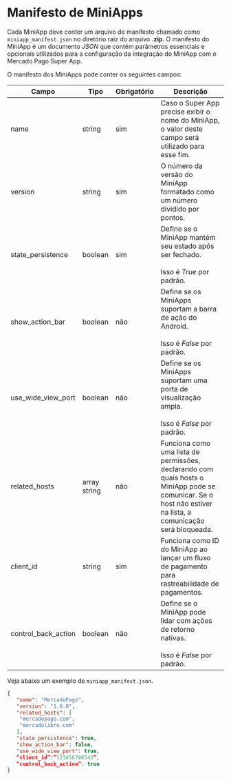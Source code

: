 # Manifesto de MiniApps 

Cada MiniApp deve conter um arquivo de manifesto chamado como `miniapp_manifest.json` no diretório raiz do arquivo **.zip**. O manifesto do MiniApp é um documento _JSON_ que contém parâmetros essenciais e opcionais utilizados para a configuração da integração do MiniApp com o Mercado Pago Super App.

O manifesto dos MiniApps pode conter os seguintes campos:

| Campo  | Tipo  | Obrigatório  | Descrição |
| --- | --- | --- | --- |
| name | string | sim | Caso o Super App precise exibir o nome do MiniApp, o valor deste campo será utilizado para esse fim. | 
| version | string | sim | O número da versão do MiniApp formatado como um número dividido por pontos.| 
| state_persistence | boolean | sim | Define se o MiniApp mantém seu estado após ser fechado. <br><br> Isso é *True* por padrão. | 
| show_action_bar | boolean | não | Define se os MiniApps suportam a barra de ação do Android. <br><br> Isso é *False* por padrão. | 
| use_wide_view_port | boolean | não | Define se os MiniApps suportam uma porta de visualização ampla. <br><br> Isso é *False* por padrão. | 
| related_hosts | array  string  | não | Funciona como uma lista de permissões, declarando com quais hosts o MiniApp pode se comunicar. Se o host não estiver na lista, a comunicação será bloqueada. | 
| client_id | string | sim | Funciona como ID do MiniApp ao lançar um fluxo de pagamento para rastreabilidade de pagamentos. | 
| control_back_action | boolean | não | Define se o MiniApp pode lidar com ações de retorno nativas. <br><br> Isso é *False* por padrão. | 

Veja abaixo um exemplo de `miniapp_manifest.json`.

```json
{
   "name": "MercadoPago",
   "version": "1.0.0",
   "related_hosts": [
  	"mercadopago.com",
	"mercadolibre.com"
   ],
   "state_persistence": true,
   "show_action_bar": false,
   "use_wide_view_port": true,
   “client_id”:”123456786543”,
   “control_back_action”: true
}
```